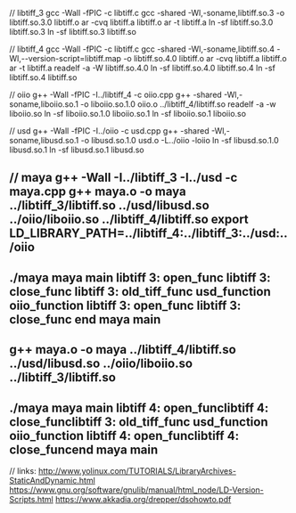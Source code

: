 // libtiff_3
gcc -Wall -fPIC -c libtiff.c 
gcc -shared -Wl,-soname,libtiff.so.3 -o libtiff.so.3.0 libtiff.o
ar -cvq libtiff.a libtiff.o
ar -t libtiff.a
ln -sf libtiff.so.3.0 libtiff.so.3
ln -sf libtiff.so.3 libtiff.so

// libtiff_4
gcc -Wall -fPIC -c libtiff.c 
gcc -shared -Wl,-soname,libtiff.so.4 -Wl,--version-script=libtiff.map -o libtiff.so.4.0 libtiff.o
ar -cvq libtiff.a libtiff.o
ar -t libtiff.a
readelf -a -W libtiff.so.4.0
ln -sf libtiff.so.4.0 libtiff.so.4
ln -sf libtiff.so.4 libtiff.so

// oiio
g++ -Wall -fPIC -I../libtiff_4  -c oiio.cpp
g++ -shared -Wl,-soname,liboiio.so.1 -o liboiio.so.1.0 oiio.o ../libtiff_4/libtiff.so
readelf -a -w liboiio.so
ln -sf liboiio.so.1.0 liboiio.so.1
ln -sf liboiio.so.1 liboiio.so

// usd
g++ -Wall -fPIC -I../oiio  -c usd.cpp
g++ -shared -Wl,-soname,libusd.so.1 -o libusd.so.1.0 usd.o -L../oiio -loiio
ln -sf libusd.so.1.0 libusd.so.1
ln -sf libusd.so.1 libusd.so

// maya
g++ -Wall -I../libtiff_3 -I../usd  -c maya.cpp
g++ maya.o -o maya ../libtiff_3/libtiff.so ../usd/libusd.so ../oiio/liboiio.so ../libtiff_4/libtiff.so
export LD_LIBRARY_PATH=../libtiff_4:../libtiff_3:../usd:../oiio
----
./maya 
maya main
libtiff 3: open_func
libtiff 3: close_func
libtiff 3: old_tiff_func
usd_function
oiio_function
libtiff 3: open_func
libtiff 3: close_func
end maya main
----
g++ maya.o -o maya ../libtiff_4/libtiff.so ../usd/libusd.so ../oiio/liboiio.so ../libtiff_3/libtiff.so
----
./maya 
maya main
libtiff 4: open_funclibtiff 4: close_funclibtiff 3: old_tiff_func
usd_function
oiio_function
libtiff 4: open_funclibtiff 4: close_funcend maya main
----

// links:
http://www.yolinux.com/TUTORIALS/LibraryArchives-StaticAndDynamic.html
https://www.gnu.org/software/gnulib/manual/html_node/LD-Version-Scripts.html
https://www.akkadia.org/drepper/dsohowto.pdf

